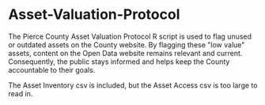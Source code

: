 # Asset-Valuation-Protocol
The Pierce County Asset Valuation Protocol R script is used to flag unused or outdated assets on the County website. By flagging these "low value" assets, content on the Open Data website remains relevant and current. Consequently, the public stays informed and helps keep the County accountable to their goals.

The Asset Inventory csv is included, but the Asset Access csv is too large to read in.
